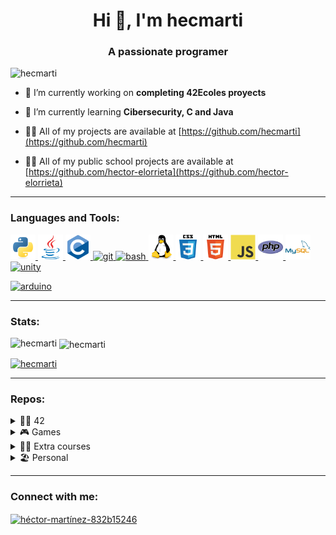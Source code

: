 <h1 align="center">Hi 👋, I'm hecmarti</h1>
<h3 align="center">A passionate programer</h3>

<p align="left"> <img src="https://komarev.com/ghpvc/?username=hecmarti&label=Profile%20views&color=0e75b6&style=flat" alt="hecmarti" /> </p>

- 🔭 I’m currently working on **completing 42Ecoles proyects**

- 🌱 I’m currently learning **Cibersecurity, C and Java**

- 👨‍💻 All of my projects are available at [https://github.com/hecmarti](https://github.com/hecmarti)

- 👨‍💻 All of my public school projects are available at [https://github.com/hector-elorrieta](https://github.com/hector-elorrieta)

---
<h3 align="left">Languages and Tools:</h3>
<p align="left">
  <!--Python-->
<a href="https://www.python.org" target="_blank" rel="noreferrer"> <img src="https://raw.githubusercontent.com/devicons/devicon/master/icons/python/python-original.svg" alt="python" width="40" height="40"/> </a>
  <!--Java-->
<a href="https://www.java.com" target="_blank" rel="noreferrer"> <img src="https://raw.githubusercontent.com/devicons/devicon/master/icons/java/java-original.svg" alt="java" width="40" height="40"/> </a>
  <!--C-->
<a href="https://www.cprogramming.com/" target="_blank" rel="noreferrer"> <img src="https://raw.githubusercontent.com/devicons/devicon/master/icons/c/c-original.svg" alt="c" width="40" height="40"/> </a>
    <!--Git-->
<a href="https://git-scm.com/" target="_blank" rel="noreferrer"> <img src="https://www.vectorlogo.zone/logos/git-scm/git-scm-icon.svg" alt="git" width="40" height="40"/> </a>
  <!--Bash-->
<a href="https://www.gnu.org/software/bash/" target="_blank" rel="noreferrer"> <img src="https://www.vectorlogo.zone/logos/gnu_bash/gnu_bash-icon.svg" alt="bash" width="40" height="40"/> </a>
    <!--Linux-->
<a href="https://www.linux.org/" target="_blank" rel="noreferrer"> <img src="https://raw.githubusercontent.com/devicons/devicon/master/icons/linux/linux-original.svg" alt="linux" width="40" height="40"/> </a>
  <!--HTML-->
<a href="https://www.w3schools.com/css/" target="_blank" rel="noreferrer"> <img src="https://raw.githubusercontent.com/devicons/devicon/master/icons/css3/css3-original-wordmark.svg" alt="css3" width="40" height="40"/> </a>
  <!--CSS-->
<a href="https://www.w3.org/html/" target="_blank" rel="noreferrer"> <img src="https://raw.githubusercontent.com/devicons/devicon/master/icons/html5/html5-original-wordmark.svg" alt="html5" width="40" height="40"/> </a>
  <!--JavaScript-->
<a href="https://developer.mozilla.org/en-US/docs/Web/JavaScript" target="_blank" rel="noreferrer"> <img src="https://raw.githubusercontent.com/devicons/devicon/master/icons/javascript/javascript-original.svg" alt="javascript" width="40" height="40"/> </a>
    <!--PHP-->
<a href="https://www.php.net" target="_blank" rel="noreferrer"> <img src="https://raw.githubusercontent.com/devicons/devicon/master/icons/php/php-original.svg" alt="php" width="40" height="40"/> </a>
    <!--Mysql-->
<a href="https://www.mysql.com/" target="_blank" rel="noreferrer"> <img src="https://raw.githubusercontent.com/devicons/devicon/master/icons/mysql/mysql-original-wordmark.svg" alt="mysql" width="40" height="40"/> </a>
  <!--Unity-->
<a href="https://unity.com/" target="_blank" rel="noreferrer"> <img src="https://www.vectorlogo.zone/logos/unity3d/unity3d-icon.svg" alt="unity" width="40" height="40"/> </a> </p>
  <!--Arduino-->
<a href="https://www.arduino.cc/" target="_blank" rel="noreferrer"> <img src="https://cdn.worldvectorlogo.com/logos/arduino-1.svg" alt="arduino" width="40" height="40"/> </a>

---
<h3 align="left">Stats:</h3>

<p><img align="left" src="https://github-readme-stats.vercel.app/api/top-langs?username=hecmarti&show_icons=true&locale=en&layout=compact" alt="hecmarti" /></p>

<p>&nbsp;<img align="center" src="https://github-readme-stats.vercel.app/api?username=hecmarti&show_icons=true&locale=en" alt="hecmarti" /></p>

<p align="left"> <a href="https://github.com/ryo-ma/github-profile-trophy"><img src="https://github-profile-trophy.vercel.app/?username=hecmarti" alt="hecmarti" /></a> </p>

---
<h3 align="left">Repos:</h3>
<details>
<summary>👨‍🎓 42</summary>

  [![Readme Card](https://github-readme-stats.vercel.app/api/pin/?username=hecmarti&repo=libft)](https://github.com/hecmarti/libft)

  [![Readme Card](https://github-readme-stats.vercel.app/api/pin/?username=hecmarti&repo=ft_printf)](https://github.com/hecmarti/ft_printf)

  [![Readme Card](https://github-readme-stats.vercel.app/api/pin/?username=hecmarti&repo=get_next_line)](https://github.com/hecmarti/get_next_line)
  
</details>

<details>
<summary>🎮 Games</summary>
  
  [![Readme Card](https://github-readme-stats.vercel.app/api/pin/?username=hecmarti&repo=SadWorld)](https://github.com/hecmarti/SadWorld)

  [![Readme Card](https://github-readme-stats.vercel.app/api/pin/?username=hecmarti&repo=AreYouSeedious)](https://github.com/hecmarti/AreYouSeedious)
</details>

<details>
<summary>👨‍🎓 Extra courses</summary>

  [![Readme Card](https://github-readme-stats.vercel.app/api/pin/?username=hecmarti&repo=CybersecurityBootcamp42)](https://github.com/hecmarti/CybersecurityBootcamp42)

  [![Readme Card](https://github-readme-stats.vercel.app/api/pin/?username=hecmarti&repo=discovery)](https://github.com/hecmarti/discovery)
  
</details>

<details>
<summary>🏖️ Personal</summary>

  [![Readme Card](https://github-readme-stats.vercel.app/api/pin/?username=hecmarti&repo=VisualizadorDeTelefonos)](https://github.com/hecmarti/VisualizadorDeTelefonos)

</details>

---

<h3 align="left">Connect with me:</h3>
<p align="left">
<a href="https://linkedin.com/in/héctor-martínez-832b15246" target="blank"><img align="center" src="https://raw.githubusercontent.com/rahuldkjain/github-profile-readme-generator/master/src/images/icons/Social/linked-in-alt.svg" alt="héctor-martínez-832b15246" height="30" width="40" /></a>
</p>
